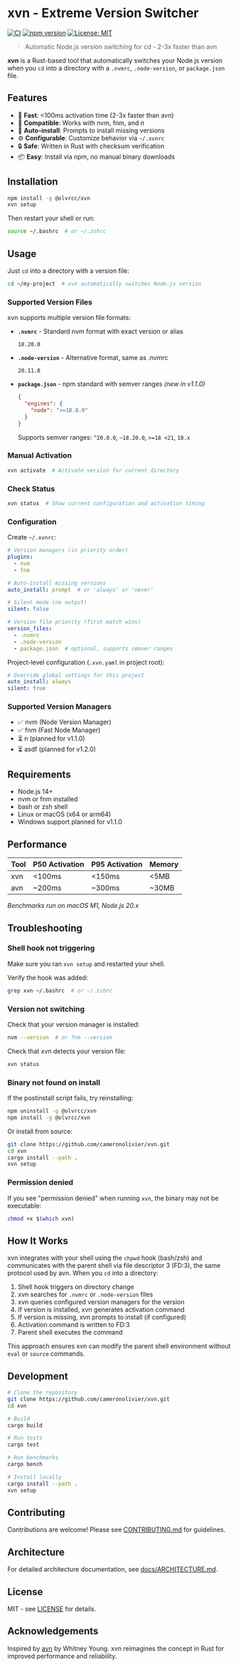 # xvn - Extreme Version Switcher

[![CI](https://github.com/cameronolivier/xvn/workflows/Test/badge.svg)](https://github.com/cameronolivier/xvn/actions)
[![npm version](https://badge.fury.io/js/@olvrcc%2Fxvn.svg)](https://www.npmjs.com/package/@olvrcc/xvn)
[![License: MIT](https://img.shields.io/badge/License-MIT-yellow.svg)](https://opensource.org/licenses/MIT)

> Automatic Node.js version switching for cd - 2-3x faster than avn

**xvn** is a Rust-based tool that automatically switches your Node.js version when you `cd` into a directory with a `.nvmrc`, `.node-version`, or `package.json` file.

## Features

- 🚀 **Fast**: <100ms activation time (2-3x faster than avn)
- 🔌 **Compatible**: Works with nvm, fnm, and n
- 🤖 **Auto-install**: Prompts to install missing versions
- ⚙️  **Configurable**: Customize behavior via `~/.xvnrc`
- 🔒 **Safe**: Written in Rust with checksum verification
- 📦 **Easy**: Install via npm, no manual binary downloads

## Installation

```bash
npm install -g @olvrcc/xvn
xvn setup
```

Then restart your shell or run:

```bash
source ~/.bashrc  # or ~/.zshrc
```

## Usage

Just `cd` into a directory with a version file:

```bash
cd ~/my-project  # xvn automatically switches Node.js version
```

### Supported Version Files

xvn supports multiple version file formats:

- **`.nvmrc`** - Standard nvm format with exact version or alias
  ```
  18.20.0
  ```

- **`.node-version`** - Alternative format, same as .nvmrc
  ```
  20.11.0
  ```

- **`package.json`** - npm standard with semver ranges *(new in v1.1.0)*
  ```json
  {
    "engines": {
      "node": ">=18.0.0"
    }
  }
  ```
  Supports semver ranges: `^20.0.0`, `~18.20.0`, `>=18 <21`, `18.x`

### Manual Activation

```bash
xvn activate  # Activate version for current directory
```

### Check Status

```bash
xvn status  # Show current configuration and activation timing
```

### Configuration

Create `~/.xvnrc`:

```yaml
# Version managers (in priority order)
plugins:
  - nvm
  - fnm

# Auto-install missing versions
auto_install: prompt  # or 'always' or 'never'

# Silent mode (no output)
silent: false

# Version file priority (first match wins)
version_files:
  - .nvmrc
  - .node-version
  - package.json  # optional, supports semver ranges
```

Project-level configuration (`.xvn.yaml` in project root):

```yaml
# Override global settings for this project
auto_install: always
silent: true
```

### Supported Version Managers

- ✅ nvm (Node Version Manager)
- ✅ fnm (Fast Node Manager)
- ⏳ n (planned for v1.1.0)
- ⏳ asdf (planned for v1.2.0)

## Requirements

- Node.js 14+
- nvm or fnm installed
- bash or zsh shell
- Linux or macOS (x64 or arm64)
- Windows support planned for v1.1.0

## Performance

| Tool | P50 Activation | P95 Activation | Memory |
|------|---------------|---------------|---------|
| xvn  | <100ms        | <150ms        | <5MB    |
| avn  | ~200ms        | ~300ms        | ~30MB   |

*Benchmarks run on macOS M1, Node.js 20.x*

## Troubleshooting

### Shell hook not triggering

Make sure you ran `xvn setup` and restarted your shell.

Verify the hook was added:

```bash
grep xvn ~/.bashrc  # or ~/.zshrc
```

### Version not switching

Check that your version manager is installed:

```bash
nvm --version  # or fnm --version
```

Check that xvn detects your version file:

```bash
xvn status
```

### Binary not found on install

If the postinstall script fails, try reinstalling:

```bash
npm uninstall -g @olvrcc/xvn
npm install -g @olvrcc/xvn
```

Or install from source:

```bash
git clone https://github.com/cameronolivier/xvn.git
cd xvn
cargo install --path .
xvn setup
```

### Permission denied

If you see "permission denied" when running `xvn`, the binary may not be executable:

```bash
chmod +x $(which xvn)
```

## How It Works

xvn integrates with your shell using the `chpwd` hook (bash/zsh) and communicates with the parent shell via file descriptor 3 (FD:3), the same protocol used by avn. When you `cd` into a directory:

1. Shell hook triggers on directory change
2. xvn searches for `.nvmrc` or `.node-version` files
3. xvn queries configured version managers for the version
4. If version is installed, xvn generates activation command
5. If version is missing, xvn prompts to install (if configured)
6. Activation command is written to FD:3
7. Parent shell executes the command

This approach ensures xvn can modify the parent shell environment without `eval` or `source` commands.

## Development

```bash
# Clone the repository
git clone https://github.com/cameronolivier/xvn.git
cd xvn

# Build
cargo build

# Run tests
cargo test

# Run benchmarks
cargo bench

# Install locally
cargo install --path .
xvn setup
```

## Contributing

Contributions are welcome! Please see [CONTRIBUTING.md](./docs/CONTRIBUTING.md) for guidelines.

## Architecture

For detailed architecture documentation, see [docs/ARCHITECTURE.md](./docs/ARCHITECTURE.md).

## License

MIT - see [LICENSE](./LICENSE) for details.

## Acknowledgements

Inspired by [avn](https://github.com/wbyoung/avn) by Whitney Young. xvn reimagines the concept in Rust for improved performance and reliability.
